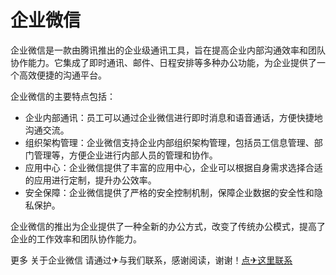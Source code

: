 # 企业微信

企业微信是一款由腾讯推出的企业级通讯工具，旨在提高企业内部沟通效率和团队协作能力。它集成了即时通讯、邮件、日程安排等多种办公功能，为企业提供了一个高效便捷的沟通平台。

企业微信的主要特点包括：
- 企业内部通讯：员工可以通过企业微信进行即时消息和语音通话，方便快捷地沟通交流。
- 组织架构管理：企业微信支持企业内部组织架构管理，包括员工信息管理、部门管理等，方便企业进行内部人员的管理和协作。
- 应用中心：企业微信提供了丰富的应用中心，企业可以根据自身需求选择合适的应用进行定制，提升办公效率。
- 安全保障：企业微信提供了严格的安全控制机制，保障企业数据的安全性和隐私保护。

企业微信的推出为企业提供了一种全新的办公方式，改变了传统办公模式，提高了企业的工作效率和团队协作能力。

更多 关于企业微信 请通过✈与我们联系，感谢阅读，谢谢！[点✈这里联系](https://sms.k02.cc)